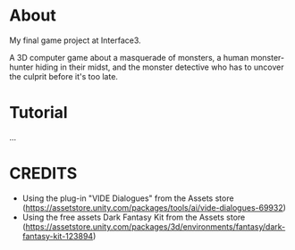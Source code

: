 # About
My final game project at Interface3.

A 3D computer game about a masquerade of monsters, a human monster-hunter hiding in their midst, and the monster detective who has to uncover the culprit before it's too late.

# Tutorial

...
 
# CREDITS
- Using the plug-in "VIDE Dialogues" from the Assets store (https://assetstore.unity.com/packages/tools/ai/vide-dialogues-69932)
- Using the free assets Dark Fantasy Kit from the Assets store (https://assetstore.unity.com/packages/3d/environments/fantasy/dark-fantasy-kit-123894)

